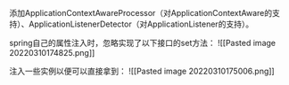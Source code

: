 添加ApplicationContextAwareProcessor（对ApplicationContextAware的支持）、ApplicationListenerDetector（对ApplicationListener的支持）。

spring自己的属性注入时，忽略实现了以下接口的set方法：
![[Pasted image 20220310174825.png]]

注入一些实例以便可以直接拿到：
![[Pasted image 20220310175006.png]]